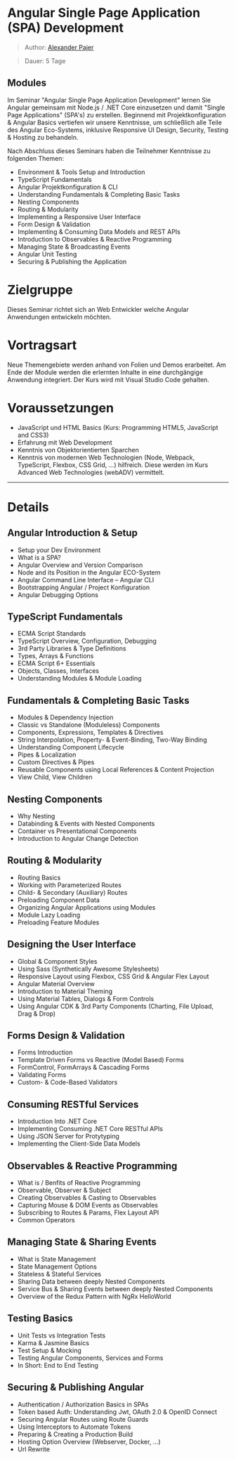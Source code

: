 # Angular Single Page Application (SPA) Development

> Author: [Alexander Pajer](https://www.integrations.at)

> Dauer:
> 5 Tage

## Modules

Im Seminar "Angular Single Page Application Development" lernen Sie Angular gemeinsam mit Node.js / .NET Core einzusetzen und damit "Single Page Applications" (SPA's) zu erstellen. Beginnend mit Projektkonfiguration & Angular Basics vertiefen wir unsere Kenntnisse, um schließlich alle Teile des Angular Eco-Systems, inklusive Responsive UI Design, Security, Testing & Hosting zu behandeln.

Nach Abschluss dieses Seminars haben die Teilnehmer Kenntnisse zu folgenden Themen:

- Environment & Tools Setup and Introduction
- TypeScript Fundamentals
- Angular Projektkonfiguration & CLI
- Understanding Fundamentals & Completing Basic Tasks
- Nesting Components
- Routing & Modularity
- Implementing a Responsive User Interface
- Form Design & Validation
- Implementing & Consuming Data Models and REST APIs
- Introduction to Observables & Reactive Programming
- Managing State & Broadcasting Events
- Angular Unit Testing
- Securing & Publishing the Application

# Zielgruppe

Dieses Seminar richtet sich an Web Entwickler welche Angular Anwendungen entwickeln möchten.

# Vortragsart

Neue Themengebiete werden anhand von Folien und Demos erarbeitet. Am Ende der Module werden die erlernten Inhalte in eine durchgängige Anwendung integriert. Der Kurs wird mit Visual Studio Code gehalten.

# Voraussetzungen

- JavaScript und HTML Basics (Kurs: Programming HTML5, JavaScript and CSS3)
- Erfahrung mit Web Development
- Kenntnis von Objektorientierten Sparchen
- Kenntnis von modernen Web Technologien (Node, Webpack, TypeScript, Flexbox, CSS Grid, ...) hilfreich. Diese werden im Kurs Advanced Web Technologies (webADV) vermittelt.

---

# Details

## Angular Introduction & Setup

- Setup your Dev Environment
- What is a SPA?
- Angular Overview and Version Comparison
- Node and its Position in the Angular ECO-System
- Angular Command Line Interface – Angular CLI
- Bootstrapping Angular / Project Konfiguration
- Angular Debugging Options

## TypeScript Fundamentals

- ECMA Script Standards
- TypeScript Overview, Configuration, Debugging
- 3rd Party Libraries & Type Definitions
- Types, Arrays & Functions
- ECMA Script 6+ Essentials
- Objects, Classes, Interfaces
- Understanding Modules & Module Loading

## Fundamentals & Completing Basic Tasks

- Modules & Dependency Injection
- Classic vs Standalone (Moduleless) Components
- Components, Expressions, Templates & Directives
- String Interpolation, Property- & Event-Binding, Two-Way Binding
- Understanding Component Lifecycle
- Pipes & Localization
- Custom Directives & Pipes
- Reusable Components using Local References & Content Projection
- View Child, View Children

## Nesting Components

- Why Nesting
- Databinding & Events with Nested Components
- Container vs Presentational Components
- Introduction to Angular Change Detection

## Routing & Modularity

- Routing Basics
- Working with Parameterized Routes
- Child- & Secondary (Auxiliary) Routes
- Preloading Component Data
- Organizing Angular Applications using Modules
- Module Lazy Loading
- Preloading Feature Modules

## Designing the User Interface

- Global & Component Styles
- Using Sass (Synthetically Awesome Stylesheets)
- Responsive Layout using Flexbox, CSS Grid & Angular Flex Layout
- Angular Material Overview
- Introduction to Material Theming
- Using Material Tables, Dialogs & Form Controls
- Using Angular CDK & 3rd Party Components (Charting, File Upload, Drag & Drop)

## Forms Design & Validation

- Forms Introduction
- Template Driven Forms vs Reactive (Model Based) Forms
- FormControl, FormArrays & Cascading Forms
- Validating Forms
- Custom- & Code-Based Validators

## Consuming RESTful Services

- Introduction Into .NET Core
- Implementing Consuming .NET Core RESTful APIs
- Using JSON Server for Protytyping
- Implementing the Client-Side Data Models

## Observables & Reactive Programming

- What is / Benfits of Reactive Programming
- Observable, Observer & Subject
- Creating Observables & Casting to Observables
- Capturing Mouse & DOM Events as Observables
- Subscribing to Routes & Params, Flex Layout API
- Common Operators

## Managing State & Sharing Events

- What is State Management
- State Management Options
- Stateless & Stateful Services
- Sharing Data between deeply Nested Components
- Service Bus & Sharing Events between deeply Nested Components
- Overview of the Redux Pattern with NgRx HelloWorld

## Testing Basics

- Unit Tests vs Integration Tests
- Karma & Jasmine Basics
- Test Setup & Mocking
- Testing Angular Components, Services and Forms
- In Short: End to End Testing

## Securing & Publishing Angular

- Authentication / Authorization Basics in SPAs
- Token based Auth: Understanding Jwt, OAuth 2.0 & OpenID Connect
- Securing Angular Routes using Route Guards
- Using Interceptors to Automate Tokens
- Preparing & Creating a Production Build
- Hosting Option Overview (Webserver, Docker, …)
- Url Rewrite
